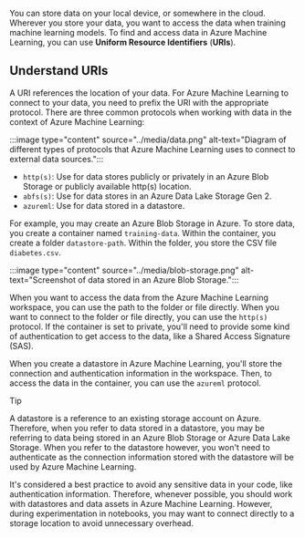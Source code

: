 You can store data on your local device, or somewhere in the cloud. Wherever you store your data, you want to access the data when training machine learning models. To find and access data in Azure Machine Learning, you can use **Uniform Resource Identifiers** (**URIs**).

## Understand URIs

A URI references the location of your data. For Azure Machine Learning to connect to your data, you need to prefix the URI with the appropriate protocol. There are three common protocols when working with data in the context of Azure Machine Learning:

:::image type="content" source="../media/data.png" alt-text="Diagram of different types of protocols that Azure Machine Learning uses to connect to external data sources.":::

- `http(s)`: Use for data stores publicly or privately in an Azure Blob Storage or publicly available http(s) location.
- `abfs(s)`: Use for data stores in an Azure Data Lake Storage Gen 2.
- `azureml`: Use for data stored in a datastore.

For example, you may create an Azure Blob Storage in Azure. To store data, you create a container named `training-data`. Within the container, you create a folder `datastore-path`. Within the folder, you store the CSV file `diabetes.csv`.

:::image type="content" source="../media/blob-storage.png" alt-text="Screenshot of data stored in an Azure Blob Storage.":::

When you want to access the data from the Azure Machine Learning workspace, you can use the path to the folder or file directly. When you want to connect to the folder or file directly, you can use the `http(s)` protocol. If the container is set to private, you'll need to provide some kind of authentication to get access to the data, like a Shared Access Signature (SAS).

When you create a datastore in Azure Machine Learning, you'll store the connection and authentication information in the workspace. Then, to access the data in the container, you can use the `azureml` protocol.

> [!Tip]
> A datastore is a reference to an existing storage account on Azure. Therefore, when you refer to data stored in a datastore, you may be referring to data being stored in an Azure Blob Storage or Azure Data Lake Storage. When you refer to the datastore however, you won't need to authenticate as the connection information stored with the datastore will be used by Azure Machine Learning.

It's considered a best practice to avoid any sensitive data in your code, like authentication information. Therefore, whenever possible, you should work with datastores and data assets in Azure Machine Learning. However, during experimentation in notebooks, you may want to connect directly to a storage location to avoid unnecessary overhead.
